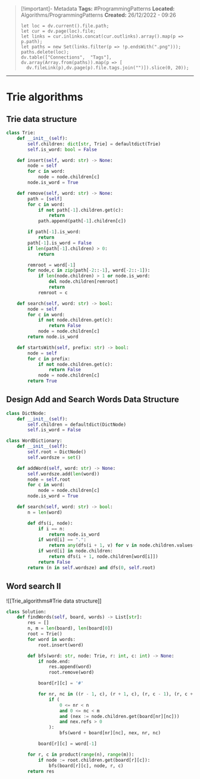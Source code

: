 > [!important]- Metadata
> **Tags:** #ProgrammingPatterns 
> **Located:** Algorithms/ProgrammingPatterns
> **Created:** 26/12/2022 - 09:26
> ```dataviewjs
>let loc = dv.current().file.path;
>let cur = dv.page(loc).file;
>let links = cur.inlinks.concat(cur.outlinks).array().map(p => p.path);
>let paths = new Set(links.filter(p => !p.endsWith(".png")));
>paths.delete(loc);
>dv.table(["Connections",  "Tags"], dv.array(Array.from(paths)).map(p => [
>   dv.fileLink(p),dv.page(p).file.tags.join("")]).slice(0, 20));
> ```

___
# Trie algorithms 
## Trie data structure
```python
class Trie:
    def __init__(self):
        self.children: dict[str, Trie] = defaultdict(Trie)
        self.is_word: bool = False

    def insert(self, word: str) -> None:
        node = self
        for c in word:
            node = node.children[c]
        node.is_word = True

    def remove(self, word: str) -> None:
        path = [self]
        for c in word:
            if not path[-1].children.get(c):
                return
            path.append(path[-1].children[c])

        if path[-1].is_word:
            return
        path[-1].is_word = False
        if len(path[-1].children) > 0:
            return

        remroot = word[-1]
        for node,c in zip(path[-2::-1], word[-2::-1]):
            if len(node.children) > 1 or node.is_word:
                del node.children[remroot]
                return
            remroot = c

    def search(self, word: str) -> bool:
        node = self
        for c in word:
            if not node.children.get(c):
                return False
            node = node.children[c]
        return node.is_word

    def startsWith(self, prefix: str) -> bool:
        node = self
        for c in prefix:
            if not node.children.get(c):
                return False
            node = node.children[c]
        return True
```

## Design Add and Search Words Data Structure
```python
class DictNode:
    def __init__(self):
        self.children = defaultdict(DictNode)
        self.is_word = False

class WordDictionary:
    def __init__(self):
        self.root = DictNode()
        self.wordsze = set()

    def addWord(self, word: str) -> None:
        self.wordsze.add(len(word))
        node = self.root
        for c in word:
            node = node.children[c]
        node.is_word = True

    def search(self, word: str) -> bool:
        n = len(word)

        def dfs(i, node):
            if i == n:
                return node.is_word
            if word[i] == ".":
                return any(dfs(i + 1, v) for v in node.children.values())
            if word[i] in node.children:
                return dfs(i + 1, node.children[word[i]])
            return False
        return (n in self.wordsze) and dfs(0, self.root)
```
## Word search II
![[Trie_algorithms#Trie data structure]]

```python
class Solution:
    def findWords(self, board, words) -> List[str]:
        res = []
        n, m = len(board), len(board[0])
        root = Trie()
        for word in words:
            root.insert(word)

        def bfs(word: str, node: Trie, r: int, c: int) -> None:
            if node.end:
                res.append(word)
                root.remove(word)

            board[r][c] = '#'

            for nr, nc in ((r - 1, c), (r + 1, c), (r, c - 1), (r, c + 1)):
                if (
                    0 <= nr < n
                    and 0 <= nc < m
                    and (nex := node.children.get(board[nr][nc]))
                    and nex.refs > 0
                ):
                    bfs(word + board[nr][nc], nex, nr, nc)

            board[r][c] = word[-1]

        for r, c in product(range(n), range(m)):
            if node := root.children.get(board[r][c]):
                bfs(board[r][c], node, r, c)
        return res
```

